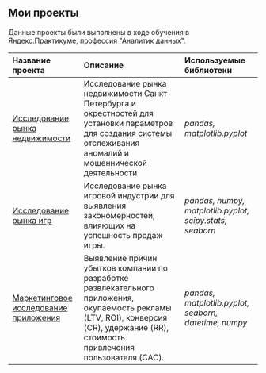 ## Мои проекты

Данные проекты были выполнены в ходе обучения в Яндекс.Практикуме, профессия "Аналитик данных".

| Название проекта | Описание | Используемые библиотеки | 
| :---------------------- | :---------------------- | :---------------------- |
| [Исследование рынка недвижимости](real_estate_project) | Исследование рынка недвижимости Санкт-Петербурга и окрестностей для установки параметров для создания системы отслеживания аномалий и мошеннической деятельности | *pandas, matplotlib.pyplot* |
| [Исследование рынка игр](videogame_market) | Исследование рынка игровой индустрии для выявления закономерностей, влияющих на успешность продаж игры. | *pandas, numpy, matplotlib.pyplot, scipy.stats, seaborn* |
| [Маркетинговое исследование приложения](application_marketing_research) | Выявление причин убытков компании по разработке развлекательного приложения, окупаемость рекламы (LTV, ROI), конверсия (CR), удержание (RR), стоимость привлечения пользователя (CAC). | *pandas, matplotlib.pyplot, seaborn, datetime, numpy* |

